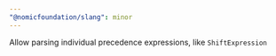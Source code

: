 ```yaml
---
"@nomicfoundation/slang": minor
---
```


Allow parsing individual precedence expressions, like `ShiftExpression`
